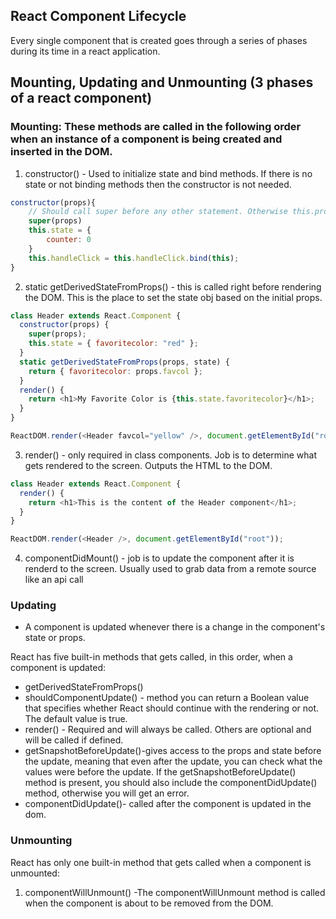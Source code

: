 ## React Component Lifecycle

Every single component that is created goes through a series of phases during its time in a react application.

## Mounting, Updating and Unmounting (3 phases of a react component)

### Mounting: These methods are called in the following order when an instance of a component is being created and inserted in the DOM.

1. constructor() - Used to initialize state and bind methods. If there is no state or not binding methods then the constructor is not needed.

```javascript
constructor(props){
    // Should call super before any other statement. Otherwise this.props will be undefined in the constructor
    super(props)
    this.state = {
        counter: 0
    }
    this.handleClick = this.handleClick.bind(this);
}

```

2. static getDerivedStateFromProps() - this is called right before rendering the DOM. This is the place to set the state obj based on the initial props.

```javascript
class Header extends React.Component {
  constructor(props) {
    super(props);
    this.state = { favoritecolor: "red" };
  }
  static getDerivedStateFromProps(props, state) {
    return { favoritecolor: props.favcol };
  }
  render() {
    return <h1>My Favorite Color is {this.state.favoritecolor}</h1>;
  }
}

ReactDOM.render(<Header favcol="yellow" />, document.getElementById("root"));
```

3. render() - only required in class components. Job is to determine what gets rendered to the screen. Outputs the HTML to the DOM.

```javascript
class Header extends React.Component {
  render() {
    return <h1>This is the content of the Header component</h1>;
  }
}

ReactDOM.render(<Header />, document.getElementById("root"));
```

4. componentDidMount() - job is to update the component after it is renderd to the screen. Usually used to grab data from a remote source like an api call

### Updating

- A component is updated whenever there is a change in the component's state or props.

React has five built-in methods that gets called, in this order, when a component is updated:

- getDerivedStateFromProps()
- shouldComponentUpdate() - method you can return a Boolean value that specifies whether React should continue with the rendering or not.
  The default value is true.
- render() - Required and will always be called. Others are optional and will be called if defined.
- getSnapshotBeforeUpdate()-gives access to the props and state before the update, meaning that even after the update, you can check what the values were before the update.
  If the getSnapshotBeforeUpdate() method is present, you should also include the componentDidUpdate() method, otherwise you will get an error.
- componentDidUpdate()- called after the component is updated in the dom.

### Unmounting

React has only one built-in method that gets called when a component is unmounted:

1. componentWillUnmount() -The componentWillUnmount method is called when the component is about to be removed from the DOM.
